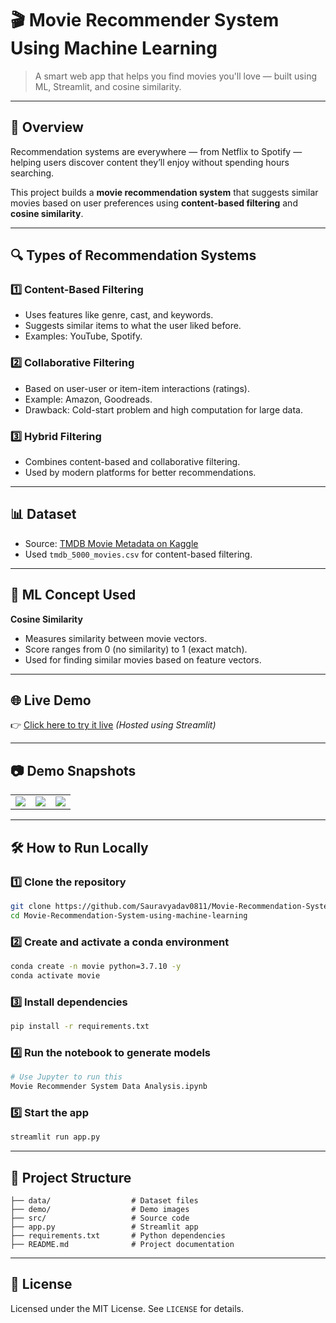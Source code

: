 
# 🎬 Movie Recommender System Using Machine Learning

> A smart web app that helps you find movies you'll love — built using ML, Streamlit, and cosine similarity.

---

## 🚀 Overview

Recommendation systems are everywhere — from Netflix to Spotify — helping users discover content they’ll enjoy without spending hours searching.

This project builds a **movie recommendation system** that suggests similar movies based on user preferences using **content-based filtering** and **cosine similarity**.

---

## 🔍 Types of Recommendation Systems

### 1️⃣ Content-Based Filtering

* Uses features like genre, cast, and keywords.
* Suggests similar items to what the user liked before.
* Examples: YouTube, Spotify.

### 2️⃣ Collaborative Filtering

* Based on user-user or item-item interactions (ratings).
* Example: Amazon, Goodreads.
* Drawback: Cold-start problem and high computation for large data.

### 3️⃣ Hybrid Filtering

* Combines content-based and collaborative filtering.
* Used by modern platforms for better recommendations.

---

## 📊 Dataset

* Source: [TMDB Movie Metadata on Kaggle](https://www.kaggle.com/tmdb/tmdb-movie-metadata?select=tmdb_5000_movies.csv)
* Used `tmdb_5000_movies.csv` for content-based filtering.

---

## 🧠 ML Concept Used

**Cosine Similarity**

* Measures similarity between movie vectors.
* Score ranges from 0 (no similarity) to 1 (exact match).
* Used for finding similar movies based on feature vectors.

---

## 🌐 Live Demo

👉 [Click here to try it live](https://movie-recommeder-system.herokuapp.com/)
*(Hosted using Streamlit)*

---

## 📷 Demo Snapshots

|                 |                 |                 |
| :-------------: | :-------------: | :-------------: |
| ![](demo/1.png) | ![](demo/2.png) | ![](demo/3.png) |

---

## 🛠️ How to Run Locally

### 1️⃣ Clone the repository

```bash
git clone https://github.com/Sauravyadav0811/Movie-Recommendation-System-using-machine-learning.git
cd Movie-Recommendation-System-using-machine-learning
```

### 2️⃣ Create and activate a conda environment

```bash
conda create -n movie python=3.7.10 -y
conda activate movie
```

### 3️⃣ Install dependencies

```bash
pip install -r requirements.txt
```

### 4️⃣ Run the notebook to generate models

```bash
# Use Jupyter to run this
Movie Recommender System Data Analysis.ipynb
```

### 5️⃣ Start the app

```bash
streamlit run app.py
```

---

## 📂 Project Structure

```
├── data/                  # Dataset files
├── demo/                  # Demo images
├── src/                   # Source code
├── app.py                 # Streamlit app
├── requirements.txt       # Python dependencies
├── README.md              # Project documentation
```

---

## 📘 License

Licensed under the MIT License. See `LICENSE` for details.


